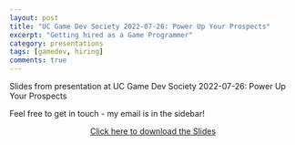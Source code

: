 ```yaml
---
layout: post
title: "UC Game Dev Society 2022-07-26: Power Up Your Prospects"
excerpt: "Getting hired as a Game Programmer"
category: presentations
tags: [gamedev, hiring]
comments: true
---
```


Slides from presentation at UC Game Dev Society 2022-07-26: Power Up Your Prospects

Feel free to get in touch - my email is in the sidebar!

<a href="/files/GDS-2022-07-26-Programmer-JamesHill.pptx" download="download" target="_blank" class="btn" style="display:block; text-align:center">
    <i class="icon-file-powerpoint-o"></i> Click here to download the Slides
</a>
